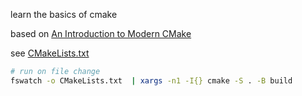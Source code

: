 learn the basics of cmake

based on [An Introduction to Modern CMake](https://cliutils.gitlab.io/modern-cmake/)

see [CMakeLists.txt](CMakeLists.txt)

```sh
# run on file change
fswatch -o CMakeLists.txt  | xargs -n1 -I{} cmake -S . -B build
```